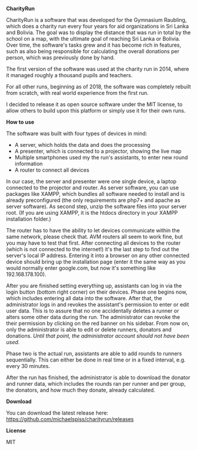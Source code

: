 **CharityRun**

CharityRun is a software that was developed for the Gymnasium Raubling, which
does a charity run every four years for aid organizations in Sri Lanka and Bolivia.
The goal was to display the distance that was run in total by the school
on a map, with the ultimate goal of reaching Sri Lanka or Bolivia. Over time,
the software's tasks grew and it has become rich in features, such as also being
responsible for calculating the overall donations per person, which was previously done by hand.

The first version of the software was used at the charity run in 2014, where it managed roughly a thousand
pupils and teachers. 

For all other runs, beginning as of 2018, the software was completely rebuilt
from scratch, with real world experience from the first run.

I decided to release it as open source software under the MIT license, to allow
others to build upon this platform or simply use it for their own runs.

**How to use**

The software was built with four types of devices in mind:

* A server, which holds the data and does the processing
* A presenter, which is connected to a projector, showing the live map
* Multiple smartphones used my the run's assistants, to enter new round information
* A router to connect all devices

In our case, the server and presenter were one single device, a laptop connected to the projector and router.
As server software, you can use packages like XAMPP, which bundles all software needed to install and is already
preconfigured (the only requirements are php7+ and apache as server software).
As second step, unzip the software files into your server root. (If you are using XAMPP, it is the htdocs directory
in your XAMPP installation folder.)

The router has to have the ability to let devices communicate within the same network, please check that.
AVM routers all seem to work fine, but you may have to test that first.
After connecting all devices to the router (which is not connected to the internet!) it's
the last step to find out the server's local IP address. Entering it into a browser on any other connected device should
bring up the installation page (enter it the same way as you would normally enter google.com, but now it's something like
192.168.178.100).

After you are finished setting everything up, assistants can log in via the login button (bottom right corner) on their
devices. Phase one begins now, which includes entering all data into the software.
After that, the administrator logs in and revokes the assistant's permission to enter or edit user data. This
is to assure that no one accidentally deletes a runner or alters some other data during the run. The administrator can revoke
the their permission by clicking on the red banner on his sidebar. From now on, only the administrator is able to edit or delete
runners, donators and donations.
_Until that point, the administrator account should not have been used._

Phase two is the actual run, assistants are able to add rounds to runners sequentially. This can either be done in real time
or in a fixed interval, e.g. every 30 minutes.

After the run has finished, the administrator is able to download the donator and runner data, which
includes the rounds ran per runner and per group, the donators, and how much they donate, already calculated.

**Download**

You can download the latest release here:
https://github.com/michaelspiss/charityrun/releases

**License**

MIT
